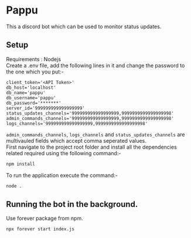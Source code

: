 # Pappu
This a discord bot which can be used to monitor status updates.
## Setup
Requirements : Nodejs<br>
Create a .env file, add the following lines in it and change the password to the one which you put:-
```
client_token='<API Token>'
db_host='localhost'
db_name='pappu'
db_username='pappu'
db_password='*******'
server_id='999999999999999999'
status_updates_channels='999999999999999999,9999999999999999998'
admin_commands_channels='999999999999999999,9999999999999999998'
logs_channels='999999999999999999,9999999999999999998'
```
`admin_commands_channels`, `logs_channels` and `status_updates_channels` are multivauled fields which accept comma seperated values.<br>
First navigate to the project root folder and install all the dependencies related required using the following command:-
```bash
npm install
```
To run the application execute the command:-
```bash
node .
```
## Running the bot in the background.
Use forever package from npm.
```bash
npx forever start index.js
```
